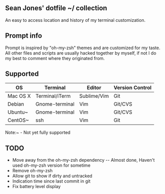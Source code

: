 Sean Jones' dotfile ~/ collection
------------------------------

An easy to access location and history of my terminal customization.

## Prompt info

Prompt is inspired by "oh-my-zsh" themes and are customized for my taste.
All other files and scripts are usually hacked together by myself, if not I do my best to comment
where they originated from.

## Supported

| OS | Terminal | Editor | Version Control |
|----|----------|--------|-----------------|
| Mac OS X | Terminal/iTerm | Sublime/Vim | Git |
| Debian | Gnome-terminal | Vim | Git/CVS |
| Ubuntu~ | Gnome-terminal | Vim | Git/CVS |
| CentOS~ | ssh | Vim | Git |

Note:~ - Not yet fully supported

## TODO

* Move away from the oh-my-zsh dependency -- Almost done, Haven't used oh-my-zsh version for sometime
* Remove oh-my-zsh
* Allow git to show if dirty and untracked
* Indication time since last commit in git
* Fix battery level display
